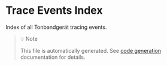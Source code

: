 # Trace Events Index

Index of all Tonbandgerät tracing events.

> 💡 Note
>
> This file is automatically generated. See [code generation](./codegen.md) documentation for details.

